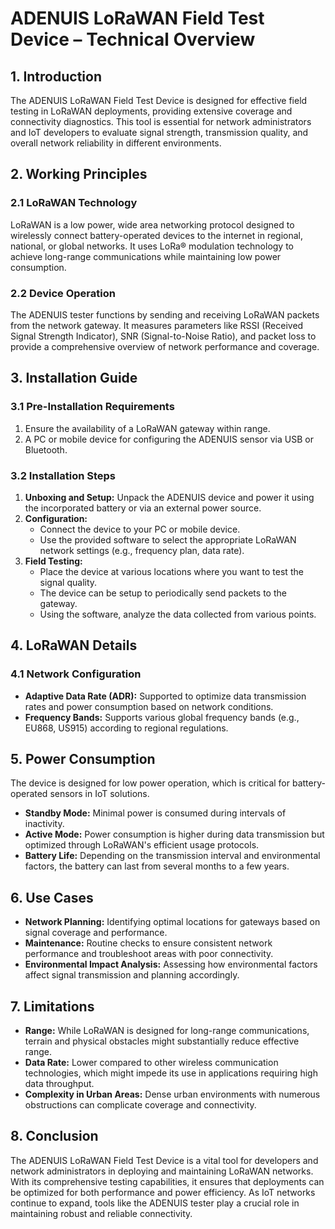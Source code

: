 # ADENUIS LoRaWAN Field Test Device – Technical Overview

## 1. Introduction

The ADENUIS LoRaWAN Field Test Device is designed for effective field testing in LoRaWAN deployments, providing extensive coverage and connectivity diagnostics. This tool is essential for network administrators and IoT developers to evaluate signal strength, transmission quality, and overall network reliability in different environments.

## 2. Working Principles

### 2.1 LoRaWAN Technology
LoRaWAN is a low power, wide area networking protocol designed to wirelessly connect battery-operated devices to the internet in regional, national, or global networks. It uses LoRa® modulation technology to achieve long-range communications while maintaining low power consumption.

### 2.2 Device Operation
The ADENUIS tester functions by sending and receiving LoRaWAN packets from the network gateway. It measures parameters like RSSI (Received Signal Strength Indicator), SNR (Signal-to-Noise Ratio), and packet loss to provide a comprehensive overview of network performance and coverage.

## 3. Installation Guide

### 3.1 Pre-Installation Requirements
1. Ensure the availability of a LoRaWAN gateway within range.
2. A PC or mobile device for configuring the ADENUIS sensor via USB or Bluetooth.

### 3.2 Installation Steps
1. **Unboxing and Setup:** Unpack the ADENUIS device and power it using the incorporated battery or via an external power source.
2. **Configuration:**
   - Connect the device to your PC or mobile device.
   - Use the provided software to select the appropriate LoRaWAN network settings (e.g., frequency plan, data rate).
3. **Field Testing:**
   - Place the device at various locations where you want to test the signal quality.
   - The device can be setup to periodically send packets to the gateway.
   - Using the software, analyze the data collected from various points.

## 4. LoRaWAN Details

### 4.1 Network Configuration
- **Adaptive Data Rate (ADR):** Supported to optimize data transmission rates and power consumption based on network conditions.
- **Frequency Bands:** Supports various global frequency bands (e.g., EU868, US915) according to regional regulations.

## 5. Power Consumption
The device is designed for low power operation, which is critical for battery-operated sensors in IoT solutions.
- **Standby Mode:** Minimal power is consumed during intervals of inactivity.
- **Active Mode:** Power consumption is higher during data transmission but optimized through LoRaWAN's efficient usage protocols.
- **Battery Life:** Depending on the transmission interval and environmental factors, the battery can last from several months to a few years.

## 6. Use Cases
- **Network Planning:** Identifying optimal locations for gateways based on signal coverage and performance.
- **Maintenance:** Routine checks to ensure consistent network performance and troubleshoot areas with poor connectivity.
- **Environmental Impact Analysis:** Assessing how environmental factors affect signal transmission and planning accordingly.

## 7. Limitations
- **Range:** While LoRaWAN is designed for long-range communications, terrain and physical obstacles might substantially reduce effective range.
- **Data Rate:** Lower compared to other wireless communication technologies, which might impede its use in applications requiring high data throughput.
- **Complexity in Urban Areas:** Dense urban environments with numerous obstructions can complicate coverage and connectivity.

## 8. Conclusion

The ADENUIS LoRaWAN Field Test Device is a vital tool for developers and network administrators in deploying and maintaining LoRaWAN networks. With its comprehensive testing capabilities, it ensures that deployments can be optimized for both performance and power efficiency. As IoT networks continue to expand, tools like the ADENUIS tester play a crucial role in maintaining robust and reliable connectivity.